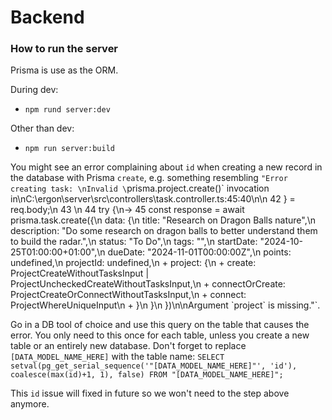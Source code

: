 # Backend

### How to run the server

Prisma is use as the ORM.

During dev:

- `npm rund server:dev`

Other than dev:

- `npm run server:build`

You might see an error complaining about `id` when creating a new record in the database with Prisma `create`, e.g. something resembling `"Error creating task: \nInvalid \`prisma.project.create()\` invocation in\nC:\\ergon\\server\\src\\controllers\\task.controller.ts:45:40\n\n 42 } = req.body;\n 43 \n 44 try {\n→ 45 const response = await prisma.task.create({\n data: {\n title: \"Research on Dragon Balls nature\",\n description: \"Do some research on dragon balls to better understand them to build the radar.\",\n status: \"To Do\",\n tags: \"\",\n startDate: \"2024-10-25T01:00:00+01:00\",\n dueDate: \"2024-11-01T00:00:00Z\",\n points: undefined,\n projectId: undefined,\n + project: {\n + create: ProjectCreateWithoutTasksInput | ProjectUncheckedCreateWithoutTasksInput,\n + connectOrCreate: ProjectCreateOrConnectWithoutTasksInput,\n + connect: ProjectWhereUniqueInput\n + }\n }\n })\n\nArgument \`project\` is missing."`.

Go in a DB tool of choice and use this query on the table that causes the error. You only need to this once for each table, unless you create a new table or an entirely new database. Don't forget to replace `[DATA_MODEL_NAME_HERE]` with the table name:
`SELECT setval(pg_get_serial_sequence('"[DATA_MODEL_NAME_HERE]"', 'id'), coalesce(max(id)+1, 1), false) FROM "[DATA_MODEL_NAME_HERE]";`

This `id` issue will fixed in future so we won't need to the step above anymore.
